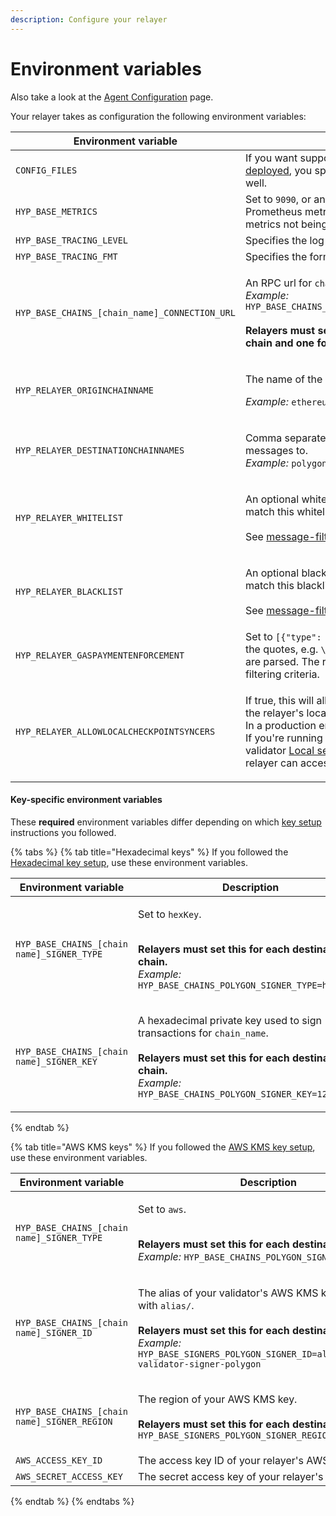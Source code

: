 ```yaml
---
description: Configure your relayer
---
```


# Environment variables

Also take a look at the [Agent Configuration](../agent-configuration.md) page.

Your relayer takes as configuration the following environment variables:

| Environment variable                          | Description                                                                                                                                                                                                                                                                                                                                                                                                                                 |
| --------------------------------------------- | ------------------------------------------------------------------------------------------------------------------------------------------------------------------------------------------------------------------------------------------------------------------------------------------------------------------------------------------------------------------------------------------------------------------------------------------- |
| `CONFIG_FILES`                                | If you want support your own chain that you [permissionlessly deployed](broken-reference), you specify the path to that agent config file here as well.                                                                                                                                                                                                                                                                                     |
| `HYP_BASE_METRICS`                            | Set to `9090`, or any other port number you wish to expose Prometheus metrics on. Not specifying a value will result in metrics not being exposed.                                                                                                                                                                                                                                                                                          |
| `HYP_BASE_TRACING_LEVEL`                      | Specifies the log level, set to `info`                                                                                                                                                                                                                                                                                                                                                                                                      |
| `HYP_BASE_TRACING_FMT`                        | Specifies the format of the logs, set it to either `pretty` or `json`                                                                                                                                                                                                                                                                                                                                                                       |
| `HYP_BASE_CHAINS_[chain_name]_CONNECTION_URL` | <p>An RPC url for <code>chain_name</code>.<br><em>Example:</em> <code>HYP_BASE_CHAINS_ETHEREUM_CONNECTION_URL=http://localhost:8545</code><br><br><strong>Relayers must set multiple connection URLs, one for the origin chain and one for each destination chain.</strong><br><strong></strong></p>                                                                                                                                        |
| `HYP_RELAYER_ORIGINCHAINNAME`                 | <p>The name of the origin chain to relay messages from.</p><p><em>Example:</em> <code>ethereum</code></p>                                                                                                                                                                                                                                                                                                                                   |
| `HYP_RELAYER_DESTINATIONCHAINNAMES`           | <p>Comma separated names of the destination chains to relay messages to.<br><em>Example:</em> <code>polygon,avalanche</code></p>                                                                                                                                                                                                                                                                                                            |
| `HYP_RELAYER_WHITELIST`                       | <p>An optional whitelist. The relayer will only relay messages that match this whitelist. <br><br>See <a data-mention href="message-filtering.md">message-filtering.md</a>for more info.<br></p>                                                                                                                                                                                                                                            |
| `HYP_RELAYER_BLACKLIST`                       | <p>An optional blacklist. The relayer will not relay messages that match this blacklist. <br><br>See <a data-mention href="message-filtering.md">message-filtering.md</a>for more info.</p>                                                                                                                                                                                                                                                 |
| `HYP_RELAYER_GASPAYMENTENFORCEMENT`           | Set to `[{"type": "none"}]`. Be aware that you may need to escape the quotes, e.g. `\"`, depending on how your environment variables are parsed. The relayer will process all messages that fit the filtering criteria.                                                                                                                                                                                                                     |
| `HYP_RELAYER_ALLOWLOCALCHECKPOINTSYNCERS`     | <p>If true, this will allow the relayer to look for validator signatures on the relayer's local filesystem.<br>In a production environment, this should be <code>false</code>.<br>If you're running a validator on the same machine by following the validator <a href="../validators/setup/local-setup.md">Local setup</a> instructions, set this to <code>true</code> so that your relayer can access the local validator signatures.</p> |

#### Key-specific environment variables

These **required** environment variables differ depending on which [key setup](setup/) instructions you followed.

{% tabs %}
{% tab title="Hexadecimal keys" %}
If you followed the [Hexadecimal key setup](setup/hexadecimal-key-setup.md), use these environment variables.

| Environment variable                       | Description                                                                                                                                                                                                                                                        |
| ------------------------------------------ | ------------------------------------------------------------------------------------------------------------------------------------------------------------------------------------------------------------------------------------------------------------------ |
| `HYP_BASE_CHAINS_[chain name]_SIGNER_TYPE` | <p>Set to <code>hexKey</code>.</p><p><br><strong>Relayers must set this for each destination chain.</strong><br><strong></strong><em>Example:</em> <code>HYP_BASE_CHAINS_POLYGON_SIGNER_TYPE=hexKey</code></p>                                                     |
| `HYP_BASE_CHAINS_[chain name]_SIGNER_KEY`  | <p>A hexadecimal private key used to sign transactions for <code>chain_name</code>.<br><br><strong>Relayers must set this for each destination chain.</strong><br><strong></strong><em>Example:</em> <code>HYP_BASE_CHAINS_POLYGON_SIGNER_KEY=123...def</code></p> |
{% endtab %}

{% tab title="AWS KMS keys" %}
If you followed the [AWS KMS key setup](setup/aws-setup.md), use these environment variables.

| Environment variable                         | Description                                                                                                                                                                                                                                                                                    |
| -------------------------------------------- | ---------------------------------------------------------------------------------------------------------------------------------------------------------------------------------------------------------------------------------------------------------------------------------------------- |
| `HYP_BASE_CHAINS_[chain name]_SIGNER_TYPE`   | <p>Set to <code>aws</code>.</p><p><br><strong>Relayers must set this for each destination chain.</strong><br><strong></strong><em>Example:</em> <code>HYP_BASE_CHAINS_POLYGON_SIGNER_TYPE=aws</code></p>                                                                                       |
| `HYP_BASE_CHAINS_[chain name]_SIGNER_ID`     | <p>The alias of your validator's AWS KMS key, prefixed with <code>alias/</code>.<br><br><strong>Relayers must set this for each destination chain.</strong><br><strong></strong><em>Example:</em> <code>HYP_BASE_SIGNERS_POLYGON_SIGNER_ID=alias/hyperlane-validator-signer-polygon</code></p> |
| `HYP_BASE_CHAINS_[chain name]_SIGNER_REGION` | <p>The region of your AWS KMS key.<br><br><strong>Relayers must set this for each destination chain.</strong><br><strong></strong><code>HYP_BASE_SIGNERS_POLYGON_SIGNER_REGION=us-east-1</code></p>                                                                                            |
| `AWS_ACCESS_KEY_ID`                          | The access key ID of your relayer's AWS IAM user.                                                                                                                                                                                                                                              |
| `AWS_SECRET_ACCESS_KEY`                      | The secret access key of your relayer's AWS IAM user.                                                                                                                                                                                                                                          |
{% endtab %}
{% endtabs %}
